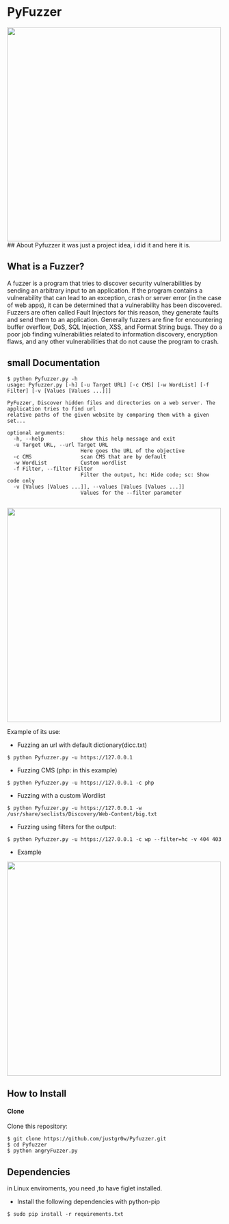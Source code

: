 # PyFuzzer
<img src="https://github.com/justgr0w/PyFuzzer/photos/logo.png" width="500">
## About Pyfuzzer
it was just a project idea, i did it and here it is.

## What is a Fuzzer?
A fuzzer is a program that tries to discover security vulnerabilities by sending an arbitrary input to an application. If the program contains a vulnerability that can lead to an exception, crash or server error (in the case of web apps), it can be determined that a vulnerability has been discovered. Fuzzers are often called Fault Injectors for this reason, they generate faults and send them to an application. Generally fuzzers are fine for encountering buffer overflow, DoS, SQL Injection, XSS, and Format String bugs. They do a poor job finding vulnerabilities related to information discovery, encryption flaws, and any other vulnerabilities that do not cause the program to crash.

## small Documentation
~~~
$ python Pyfuzzer.py -h
usage: Pyfuzzer.py [-h] [-u Target URL] [-c CMS] [-w WordList] [-f Filter] [-v [Values [Values ...]]]

PyFuzzer, Discover hidden files and directories on a web server. The application tries to find url
relative paths of the given website by comparing them with a given set...

optional arguments:
  -h, --help            show this help message and exit
  -u Target URL, --url Target URL
                        Here goes the URL of the objective
  -c CMS                scan CMS that are by default
  -w WordList           Custom wordlist
  -f Filter, --filter Filter
                        Filter the output, hc: Hide code; sc: Show code only
  -v [Values [Values ...]], --values [Values [Values ...]]
                        Values for the --filter parameter
               
~~~
<img src="https://github.com/justgr0w/PyFuzzer/photos/help.png" width="500">

Example of its use:

* Fuzzing an url with default dictionary(dicc.txt)
~~~
$ python Pyfuzzer.py -u https://127.0.0.1
~~~

* Fuzzing CMS (php: in this example)
~~~
$ python Pyfuzzer.py -u https://127.0.0.1 -c php
~~~

* Fuzzing with a custom Wordlist
~~~
$ python Pyfuzzer.py -u https://127.0.0.1 -w /usr/share/seclists/Discovery/Web-Content/big.txt
~~~

* Fuzzing using filters for the output:
~~~
$ python Pyfuzzer.py -u https://127.0.0.1 -c wp --filter=hc -v 404 403
~~~

* Example
<img src="https://github.com/justgr0w/PyFuzzer/photos/fuzz.png" width="500">

## How to Install
#### Clone
 Clone this repository:
 ```
$ git clone https://github.com/justgr0w/Pyfuzzer.git
$ cd Pyfuzzer
$ python angryFuzzer.py
```

## Dependencies
 in Linux enviroments, you need ,to have figlet installed.
* Install the following dependencies with python-pip
 ```
$ sudo pip install -r requirements.txt
```
